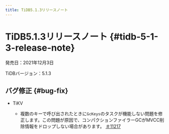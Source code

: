 ```yaml
---
title: TiDB5.1.3リリースノート
---
```


# TiDB5.1.3リリースノート {#tidb-5-1-3-release-note}

発売日：2021年12月3日

TiDBバージョン：5.1.3

## バグ修正 {#bug-fix}

-   TiKV

    -   複数のキーで呼び出されたときに`GcKeys`のタスクが機能しない問題を修正します。この問題が原因で、コンパクションファイラーGCがMVCC削除情報をドロップしない場合があります。 [＃11217](https://github.com/tikv/tikv/issues/11217)
